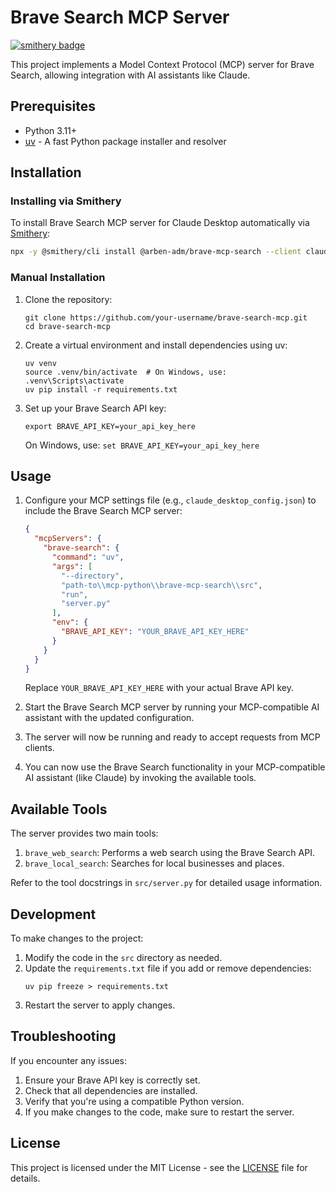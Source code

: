# Brave Search MCP Server

[![smithery badge](https://smithery.ai/badge/@arben-adm/brave-mcp-search)](https://smithery.ai/server/@arben-adm/brave-mcp-search)

This project implements a Model Context Protocol (MCP) server for Brave Search, allowing integration with AI assistants like Claude.

## Prerequisites

- Python 3.11+
- [uv](https://github.com/astral-sh/uv) - A fast Python package installer and resolver

## Installation

### Installing via Smithery

To install Brave Search MCP server for Claude Desktop automatically via [Smithery](https://smithery.ai/server/@arben-adm/brave-mcp-search):

```bash
npx -y @smithery/cli install @arben-adm/brave-mcp-search --client claude
```

### Manual Installation
1. Clone the repository:
   ```
   git clone https://github.com/your-username/brave-search-mcp.git
   cd brave-search-mcp
   ```

2. Create a virtual environment and install dependencies using uv:
   ```
   uv venv
   source .venv/bin/activate  # On Windows, use: .venv\Scripts\activate
   uv pip install -r requirements.txt
   ```

3. Set up your Brave Search API key:
   ```
   export BRAVE_API_KEY=your_api_key_here
   ```
   On Windows, use: `set BRAVE_API_KEY=your_api_key_here`

## Usage

1. Configure your MCP settings file (e.g., `claude_desktop_config.json`) to include the Brave Search MCP server:

   ```json
   {
     "mcpServers": {
       "brave-search": {
         "command": "uv",
         "args": [
           "--directory",
           "path-to\\mcp-python\\brave-mcp-search\\src",
           "run",
           "server.py"
         ],
         "env": {
           "BRAVE_API_KEY": "YOUR_BRAVE_API_KEY_HERE"
         }
       }
     }
   }
   ```

   Replace `YOUR_BRAVE_API_KEY_HERE` with your actual Brave API key.

2. Start the Brave Search MCP server by running your MCP-compatible AI assistant with the updated configuration.

3. The server will now be running and ready to accept requests from MCP clients.

4. You can now use the Brave Search functionality in your MCP-compatible AI assistant (like Claude) by invoking the available tools.

## Available Tools

The server provides two main tools:

1. `brave_web_search`: Performs a web search using the Brave Search API.
2. `brave_local_search`: Searches for local businesses and places.

Refer to the tool docstrings in `src/server.py` for detailed usage information.

## Development

To make changes to the project:

1. Modify the code in the `src` directory as needed.
2. Update the `requirements.txt` file if you add or remove dependencies:
   ```
   uv pip freeze > requirements.txt
   ```
3. Restart the server to apply changes.

## Troubleshooting

If you encounter any issues:

1. Ensure your Brave API key is correctly set.
2. Check that all dependencies are installed.
3. Verify that you're using a compatible Python version.
4. If you make changes to the code, make sure to restart the server.

## License

This project is licensed under the MIT License - see the [LICENSE](LICENSE) file for details.

